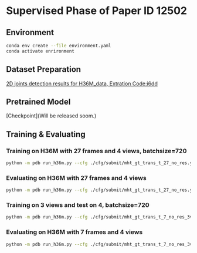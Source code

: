 # Supervised Phase of Paper ID 12502
## Environment
```bash
conda env create --file environment.yaml
conda activate enrironment
```
## Dataset Preparation
[2D joints detection results for H36M_data, Extration Code:i6dd ](https://pan.baidu.com/s/1Wu6XEEuAtQLpttIAYQaE4Q?pwd=i6dd)
## Pretrained Model
[Checkpoint](Will be released soom.)
## Training & Evaluating
### Training on H36M with 27 frames and 4 views, batchsize=720
```bash
python -m pdb run_h36m.py --cfg ./cfg/submit/mht_gt_trans_t_27_no_res.yaml --gpu 1,2,3,4,5,6 
```
### Evaluating on H36M with 27 frames and 4 views
```bash
python -m pdb run_h36m.py --cfg ./cfg/submit/mht_gt_trans_t_27_no_res.yaml --eval --checkpoint ./where_you_put_checkpoint/model.bin --gpu 1,2,3,4,5,6 --n_frames 27  --eval_batch_size 360 --eval_n_frames 27
```
### Training on 3 views and test on 4, batchsize=720 
```bash
python -m pdb run_h36m.py --cfg ./cfg/submit/mht_gt_trans_t_7_no_res_3view.yaml --gpu 1,2,3,4,5,6
```
### Evaluating on H36M with 7 frames and 4 views
```bash
python -m pdb run_h36m.py --cfg ./cfg/submit/mht_gt_trans_t_7_no_res_3view.yaml --eval --checkpoint ./where_you_put_checkpoint/model.bin --gpu 0,1,2,3 --n_frames 7  --eval_batch_size 360 --eval_n_frames 7
```

